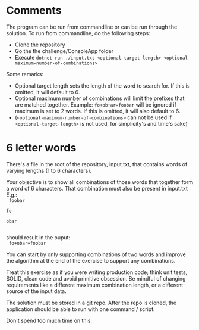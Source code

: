 # Comments

The program can be run from commandline or can be run through the solution.
To run from commandline, do the following steps:

- Clone the repository
- Go the the challenge/ConsoleApp folder
- Execute `dotnet run ./input.txt <optional-target-length> <optional-maximum-number-of-combinations>`

Some remarks:

- Optional target length sets the length of the word to search for. If this is omitted, it will default to 6.
- Optional maximum number of combinations will limit the prefixes that are matched together. Example: `fo+ob+ar=foobar` will be ignored if maximum is set to 2 words. If this is omitted, it will also default to 6.
- (`<optional-maximum-number-of-combinations>` can not be used if `<optional-target-length>` is not used, for simplicity's and time's sake)

# 6 letter words

There's a file in the root of the repository, input.txt, that contains words of varying lengths (1 to 6 characters).

Your objective is to show all combinations of those words that together form a word of 6 characters. That combination must also be present in input.txt
E.g.:  
<code>
foobar  
fo  
obar  
</code>

should result in the ouput:  
<code>
fo+obar=foobar
</code>

You can start by only supporting combinations of two words and improve the algorithm at the end of the exercise to support any combinations.

Treat this exercise as if you were writing production code; think unit tests, SOLID, clean code and avoid primitive obsession. Be mindful of changing requirements like a different maximum combination length, or a different source of the input data.

The solution must be stored in a git repo. After the repo is cloned, the application should be able to run with one command / script.

Don't spend too much time on this.
